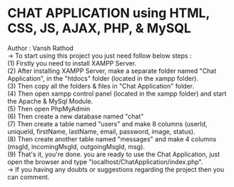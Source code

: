 # CHAT APPLICATION using HTML, CSS, JS, AJAX, PHP, & MySQL
Author : Vansh Rathod
<br>
-> To start using this project you just need follow below steps :
<br>
(1) Firstly you need to install XAMPP Server.
<br>
(2) After installing XAMPP Server, make a separate folder named "Chat Application", in the "htdocs" folder (located in the xampp folder).
<br>
(3) Then copy all the folders & files in "Chat Application" folder.
<br>
(4) Then open xampp control panel (located in the xampp folder) and start the Apache & MySql Module.
<br>
(5) Then open PhpMyAdmin
<br>
(6) Then create a new database named "chat"
<br>
(7) Then create a table named "users" and make 8 columns (userId, uniqueId, firstName, lastName, email, password, image, status).
<br>
(8) Then create another table named "messages" and make 4 columns (msgId, incomingMsgId, outgoingMsgId, msg).
<br>
(9) That's it, you're done. you are ready to use the Chat Application, just open the browser and type "localhost/ChatApplication/index.php".
<br>
-> If you having any doubts or suggestions regarding the project then you can comment.